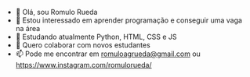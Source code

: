 - 👋 Olá, sou Romulo Rueda
- 👀 Estou interessado em aprender programação e conseguir uma vaga na área
- 🌱 Estudando atualmente Python, HTML, CSS e JS
- 💞️ Quero colaborar com novos estudantes
- 📫 Pode me encontrar em romuloagrueda@gmail.com ou https://www.instagram.com/romulorueda/

<!---
romulojuca/romulojuca is a ✨ special ✨ repository because its `README.md` (this file) appears on your GitHub profile.
You can click the Preview link to take a look at your changes.
--->
